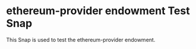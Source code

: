 # ethereum-provider endowment Test Snap

This Snap is used to test the ethereum-provider endowment.
